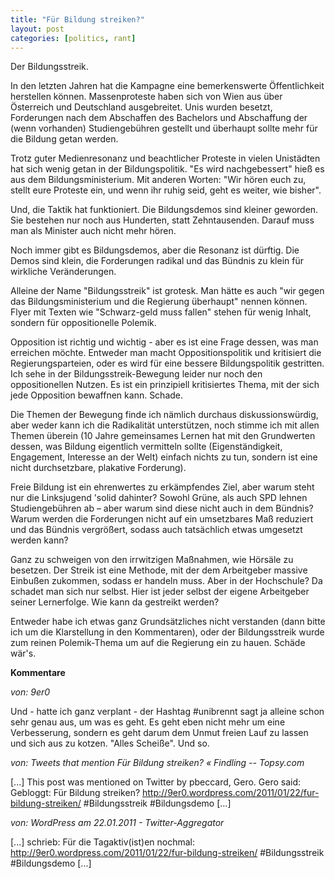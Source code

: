 ```yaml
---
title: "Für Bildung streiken?"
layout: post
categories: [politics, rant]
---
```

Der Bildungsstreik.

In den letzten Jahren hat die Kampagne eine bemerkenswerte Öffentlichkeit herstellen können. Massenproteste haben sich von Wien aus über Österreich und Deutschland ausgebreitet. Unis wurden besetzt, Forderungen nach dem Abschaffen des Bachelors und Abschaffung der (wenn vorhanden) Studiengebühren gestellt und überhaupt sollte mehr für die Bildung getan werden.

Trotz guter Medienresonanz und beachtlicher Proteste in vielen Unistädten hat sich wenig getan in der Bildungspolitik. "Es wird nachgebessert" hieß es aus dem Bildungsministerium. Mit anderen Worten: "Wir hören euch zu, stellt eure Proteste ein, und wenn ihr ruhig seid, geht es weiter, wie bisher".

Und, die Taktik hat funktioniert. Die Bildungsdemos sind kleiner geworden. Sie bestehen nur noch aus Hunderten, statt Zehntausenden. Darauf muss man als Minister auch nicht mehr hören.

Noch immer gibt es Bildungsdemos, aber die Resonanz ist dürftig. Die Demos sind klein, die Forderungen radikal und das Bündnis zu klein für wirkliche Veränderungen.

Alleine der Name "Bildungsstreik" ist grotesk. Man hätte es auch "wir gegen das Bildungsministerium und die Regierung überhaupt" nennen können. Flyer mit Texten wie "Schwarz-geld muss fallen" stehen für wenig Inhalt, sondern für oppositionelle Polemik.

Opposition ist richtig und wichtig - aber es ist eine Frage dessen, was man erreichen möchte. Entweder man macht Oppositionspolitik und kritisiert die Regierungsparteien, oder es wird für eine bessere Bildungspolitik gestritten. Ich sehe in der Bildungsstreik-Bewegung leider nur noch den oppositionellen Nutzen. Es ist ein prinzipiell kritisiertes Thema, mit der sich jede Opposition bewaffnen kann. Schade.

Die Themen der Bewegung finde ich nämlich durchaus diskussionswürdig, aber weder kann ich die Radikalität unterstützen, noch stimme ich mit allen Themen überein (10 Jahre gemeinsames Lernen hat mit den Grundwerten dessen, was Bildung eigentlich vermitteln sollte (Eigenständigkeit, Engagement, Interesse an der Welt) einfach nichts zu tun, sondern ist eine nicht durchsetzbare, plakative Forderung).

Freie Bildung ist ein ehrenwertes zu erkämpfendes Ziel, aber warum steht nur die Linksjugend 'solid dahinter? Sowohl Grüne, als auch SPD lehnen Studiengebühren ab – aber warum sind diese nicht auch in dem Bündnis? Warum werden die Forderungen nicht auf ein umsetzbares Maß reduziert und das Bündnis vergrößert, sodass auch tatsächlich etwas umgesetzt werden kann?

Ganz zu schweigen von den irrwitzigen Maßnahmen, wie Hörsäle zu besetzen. Der Streik ist eine Methode, mit der dem Arbeitgeber massive Einbußen zukommen, sodass er handeln muss. Aber in der Hochschule? Da schadet man sich nur selbst. Hier ist jeder selbst der eigene Arbeitgeber seiner Lernerfolge. Wie kann da gestreikt werden?

Entweder habe ich etwas ganz Grundsätzliches nicht verstanden (dann bitte ich um die Klarstellung in den Kommentaren), oder der Bildungsstreik wurde zum reinen Polemik-Thema um auf die Regierung ein zu hauen. Schäde wär's.
		

__Kommentare__
			
_von: 9er0_
			
Und - hatte ich ganz verplant - der Hashtag #unibrennt sagt ja alleine schon sehr genau aus, um was es geht. Es geht eben nicht mehr um eine Verbesserung, sondern es geht darum dem Unmut freien Lauf zu lassen und sich aus zu kotzen. "Alles Scheiße". Und so.

			
_von: Tweets that mention Für Bildung streiken? « Findling -- Topsy.com_
			
[...] This post was mentioned on Twitter by pbeccard, Gero. Gero said: Gebloggt: Für Bildung streiken? http://9er0.wordpress.com/2011/01/22/fur-bildung-streiken/ #Bildungsstreik #Bildungsdemo [...] 

			
_von: WordPress am 22.01.2011 - Twitter-Aggregator_
			
[...] schrieb: Für die Tagaktiv(ist)en nochmal: http://9er0.wordpress.com/2011/01/22/fur-bildung-streiken/ #Bildungsstreik #Bildungsdemo [...] 

